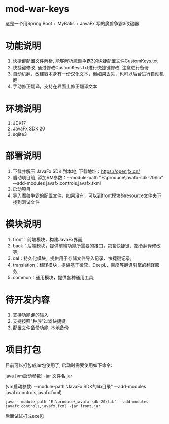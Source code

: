 # mod-war-keys

这是一个用Spring Boot + MyBatis + JavaFx 写的魔兽争霸3改键器

# 功能说明

1. 快捷键配置文件解析, 能够解析魔兽争霸3的快捷配置文件CustomKeys.txt
2. 快捷键修改, 通过修改CustomKeys.txt进行快捷键修改, 注意进行备份
3. 自动机翻，改建器本身有一份汉化文本，但如果丢失，也可以后台进行自动机翻
4. 手动修正翻译，支持在界面上修正翻译文本

# 环境说明

1. JDK17
2. JavaFx SDK 20
3. sqlite3

# 部署说明

1. 下载并解压 JavaFx SDK 到本地, 下载地址：https://openjfx.cn/
2. 启动项目前, 添加VM参数：--module-path "E:\produce\javafx-sdk-20\lib" --add-modules javafx.controls,javafx.fxml
3. 启动项目
4. 导入魔兽争霸的配置文件，如果没有，可以到front模块的resource文件夹下找到测试文件

# 模块说明

1. front：前端模块，构建JavaFx界面;
2. back：后端模块，提供前端功能所需要的接口，包含快捷键、指令翻译修改等;
3. dal：持久化模块，提供用于存储文件导入记录、快捷键记录;
4. translation：翻译模块，提供基于微软、DeepL、百度等翻译引擎的翻译服务;
5. common：通用模块，提供各种通用工具;

# 待开发内容

1. 支持功能键的输入
2. 支持按照"种族"过滤快捷键
3. 配置文件备份功能, 本地备份

# 项目打包

目前可以打包成jar包使用了, 启动时需要使用如下命令:

java [vm启动参数] -jar 文件名.jar

(vm启动参数: --module-path "JavaFx SDK的lib目录" --add-modules javafx.controls,javafx.fxml)

```shell
java --module-path "E:\produce\javafx-sdk-20\lib" --add-modules javafx.controls,javafx.fxml -jar front.jar
```

后面试试打成exe包